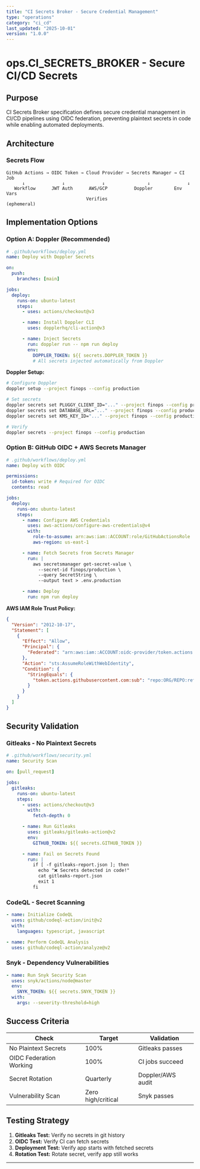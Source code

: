 ```yaml
---
title: "CI Secrets Broker - Secure Credential Management"
type: "operations"
category: "ci_cd"
last_updated: "2025-10-01"
version: "1.0.0"
---
```


# ops.CI_SECRETS_BROKER - Secure CI/CD Secrets

## Purpose

CI Secrets Broker specification defines secure credential management in CI/CD pipelines using OIDC federation, preventing plaintext secrets in code while enabling automated deployments.

## Architecture

### Secrets Flow

```
GitHub Actions → OIDC Token → Cloud Provider → Secrets Manager → CI Job
      ↓              ↓              ↓                ↓              ↓
   Workflow      JWT Auth      AWS/GCP          Doppler        Env Vars
                              Verifies                        (ephemeral)
```

## Implementation Options

### Option A: Doppler (Recommended)

```yaml
# .github/workflows/deploy.yml
name: Deploy with Doppler Secrets

on:
  push:
    branches: [main]

jobs:
  deploy:
    runs-on: ubuntu-latest
    steps:
      - uses: actions/checkout@v3

      - name: Install Doppler CLI
        uses: dopplerhq/cli-action@v3

      - name: Inject Secrets
        run: doppler run -- npm run deploy
        env:
          DOPPLER_TOKEN: ${{ secrets.DOPPLER_TOKEN }}
          # All secrets injected automatically from Doppler
```

**Doppler Setup:**
```bash
# Configure Doppler
doppler setup --project finops --config production

# Set secrets
doppler secrets set PLUGGY_CLIENT_ID="..." --project finops --config production
doppler secrets set DATABASE_URL="..." --project finops --config production
doppler secrets set KMS_KEY_ID="..." --project finops --config production

# Verify
doppler secrets --project finops --config production
```

### Option B: GitHub OIDC + AWS Secrets Manager

```yaml
# .github/workflows/deploy.yml
name: Deploy with OIDC

permissions:
  id-token: write # Required for OIDC
  contents: read

jobs:
  deploy:
    runs-on: ubuntu-latest
    steps:
      - name: Configure AWS Credentials
        uses: aws-actions/configure-aws-credentials@v4
        with:
          role-to-assume: arn:aws:iam::ACCOUNT:role/GitHubActionsRole
          aws-region: us-east-1

      - name: Fetch Secrets from Secrets Manager
        run: |
          aws secretsmanager get-secret-value \
            --secret-id finops/production \
            --query SecretString \
            --output text > .env.production

      - name: Deploy
        run: npm run deploy
```

**AWS IAM Role Trust Policy:**
```json
{
  "Version": "2012-10-17",
  "Statement": [
    {
      "Effect": "Allow",
      "Principal": {
        "Federated": "arn:aws:iam::ACCOUNT:oidc-provider/token.actions.githubusercontent.com"
      },
      "Action": "sts:AssumeRoleWithWebIdentity",
      "Condition": {
        "StringEquals": {
          "token.actions.githubusercontent.com:sub": "repo:ORG/REPO:ref:refs/heads/main"
        }
      }
    }
  ]
}
```

## Security Validation

### Gitleaks - No Plaintext Secrets

```yaml
# .github/workflows/security.yml
name: Security Scan

on: [pull_request]

jobs:
  gitleaks:
    runs-on: ubuntu-latest
    steps:
      - uses: actions/checkout@v3
        with:
          fetch-depth: 0

      - name: Run Gitleaks
        uses: gitleaks/gitleaks-action@v2
        env:
          GITHUB_TOKEN: ${{ secrets.GITHUB_TOKEN }}

      - name: Fail on Secrets Found
        run: |
          if [ -f gitleaks-report.json ]; then
            echo "❌ Secrets detected in code!"
            cat gitleaks-report.json
            exit 1
          fi
```

### CodeQL - Secret Scanning

```yaml
- name: Initialize CodeQL
  uses: github/codeql-action/init@v2
  with:
    languages: typescript, javascript

- name: Perform CodeQL Analysis
  uses: github/codeql-action/analyze@v2
```

### Snyk - Dependency Vulnerabilities

```yaml
- name: Run Snyk Security Scan
  uses: snyk/actions/node@master
  env:
    SNYK_TOKEN: ${{ secrets.SNYK_TOKEN }}
  with:
    args: --severity-threshold=high
```

## Success Criteria

| Check | Target | Validation |
|-------|--------|------------|
| No Plaintext Secrets | 100% | Gitleaks passes |
| OIDC Federation Working | 100% | CI jobs succeed |
| Secret Rotation | Quarterly | Doppler/AWS audit |
| Vulnerability Scan | Zero high/critical | Snyk passes |

## Testing Strategy

1. **Gitleaks Test:** Verify no secrets in git history
2. **OIDC Test:** Verify CI can fetch secrets
3. **Deployment Test:** Verify app starts with fetched secrets
4. **Rotation Test:** Rotate secret, verify app still works

---
